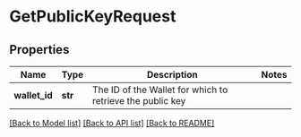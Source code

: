 # GetPublicKeyRequest

## Properties
Name | Type | Description | Notes
------------ | ------------- | ------------- | -------------
**wallet_id** | **str** | The ID of the Wallet for which to retrieve the public key | 

[[Back to Model list]](../README.md#documentation-for-models) [[Back to API list]](../README.md#documentation-for-api-endpoints) [[Back to README]](../README.md)


